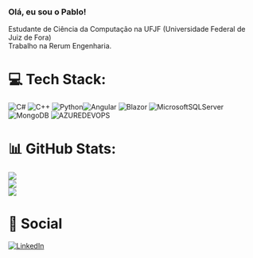 ### Olá, eu sou o Pablo!
Estudante de Ciência da Computação na UFJF (Universidade Federal de Juiz de Fora)</br>
Trabalho na Rerum Engenharia.

# 💻 Tech Stack:
![C#](https://img.shields.io/badge/c%23-%23239120.svg?style=for-the-badge&logo=csharp&logoColor=white) ![C++](https://img.shields.io/badge/c++-%2300599C.svg?style=for-the-badge&logo=c%2B%2B&logoColor=white) ![Python](https://img.shields.io/badge/python-3670A0?style=for-the-badge&logo=python&logoColor=ffdd54)![Angular](https://img.shields.io/badge/angular-%23DD0031.svg?style=for-the-badge&logo=angular&logoColor=white) ![Blazor](https://img.shields.io/badge/blazor-%235C2D91.svg?style=for-the-badge&logo=blazor&logoColor=white) ![MicrosoftSQLServer](https://img.shields.io/badge/Microsoft%20SQL%20Server-CC2927?style=for-the-badge&logo=microsoft%20sql%20server&logoColor=white) ![MongoDB](https://img.shields.io/badge/MongoDB-%234ea94b.svg?style=for-the-badge&logo=mongodb&logoColor=white) ![AZUREDEVOPS](https://img.shields.io/badge/azuredevops-0078D7.svg?style=for-the-badge&logo=azuredevops&logoColor=white&color=%230078D7)
# 📊 GitHub Stats:
![](https://github-readme-stats.vercel.app/api?username=Pablo10544&theme=radical&hide_border=false&include_all_commits=false&count_private=false)<br/>
![](https://github-readme-streak-stats.herokuapp.com/?user=Pablo10544&theme=radical&hide_border=false)<br/>
![](https://github-readme-stats.vercel.app/api/top-langs/?username=Pablo10544&theme=radical&hide_border=false&include_all_commits=false&count_private=false&layout=compact)
# 🤝 Social
[![LinkedIn](https://skillicons.dev/icons?i=linkedin)](https://br.linkedin.com/in/pablopinheirocastro)

